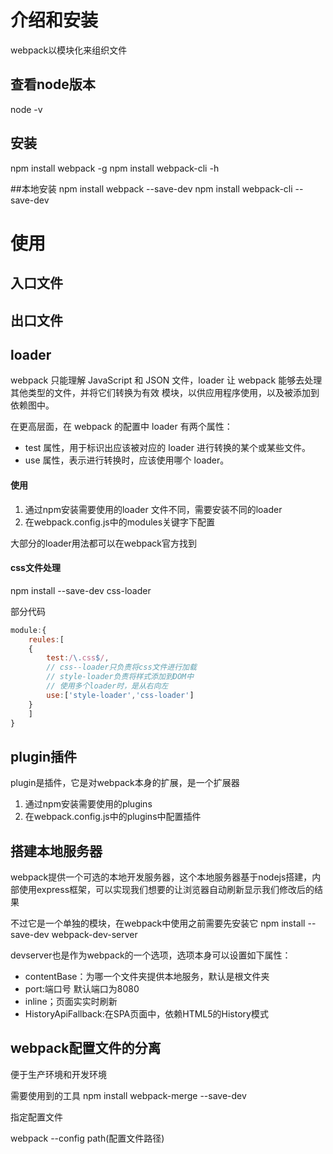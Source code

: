 # 介绍和安装

webpack以模块化来组织文件

## 查看node版本
node -v
## 安装
npm install webpack -g 
npm install webpack-cli -h

##本地安装
npm install webpack --save-dev 
npm install webpack-cli --save-dev 

# 使用


## 入口文件
## 出口文件
## loader
webpack 只能理解 JavaScript 和 JSON 文件，loader 让 webpack 能够去处理其他类型的文件，并将它们转换为有效 模块，以供应用程序使用，以及被添加到依赖图中。


在更高层面，在 webpack 的配置中 loader 有两个属性：
- test 属性，用于标识出应该被对应的 loader 进行转换的某个或某些文件。
- use 属性，表示进行转换时，应该使用哪个 loader。

#### 使用
1. 通过npm安装需要使用的loader
    文件不同，需要安装不同的loader
2. 在webpack.config.js中的modules关键字下配置

大部分的loader用法都可以在webpack官方找到

#### css文件处理
npm install --save-dev css-loader

部分代码
```js
module:{
    reules:[
    {
        test:/\.css$/,
        // css--loader只负责将css文件进行加载
        // style-loader负责将样式添加到DOM中
        // 使用多个loader时，是从右向左
        use:['style-loader','css-loader']
    }
    ]
}
```
## plugin插件

plugin是插件，它是对webpack本身的扩展，是一个扩展器


1. 通过npm安装需要使用的plugins
2. 在webpack.config.js中的plugins中配置插件



## 搭建本地服务器
webpack提供一个可选的本地开发服务器，这个本地服务器基于nodejs搭建，内部使用express框架，可以实现我们想要的让浏览器自动刷新显示我们修改后的结果

不过它是一个单独的模块，在webpack中使用之前需要先安装它
npm install --save-dev webpack-dev-server

devserver也是作为webpack的一个选项，选项本身可以设置如下属性：
- contentBase：为哪一个文件夹提供本地服务，默认是根文件夹
- port:端口号  默认端口为8080
- inline；页面实实时刷新
- HistoryApiFallback:在SPA页面中，依赖HTML5的History模式

## webpack配置文件的分离

便于生产环境和开发环境

需要使用到的工具
npm install webpack-merge --save-dev

指定配置文件

webpack --config  path(配置文件路径)